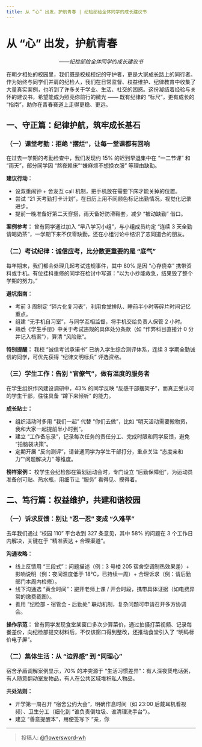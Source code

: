 ```yaml
---
title: 从 “心” 出发，护航青春 | 纪检部给全体同学的成长建议书
---
```


# 从 “心” 出发，护航青春

*<div align="center">——纪检部给全体同学的成长建议书</div>*

在朝夕相处的校园里，我们既是校规校纪的守护者，更是大家成长路上的同行者。作为始终与同学们并肩的纪检人，我们在日常监督、权益维护、纪律教育中收集了大量真实案例，也听到了许多关于学业、生活、社交的困惑。这份凝结着经验与关怀的建议书，希望能成为照亮你前行的微光 —— 既有纪律的 “标尺”，更有成长的 “指南”，助你在青春赛道上走得更稳、更远。

## 一、守正篇：纪律护航，筑牢成长基石

### （一）课堂考勤：拒绝 “摆烂”，让每一堂课都有回响

在过去一学期的考勤检查中，我们发现约 15% 的迟到早退集中在 “一二节课” 和 “雨天”，部分同学因 “熬夜赖床”“嫌麻烦不想换衣服” 等理由缺勤。

**建议行动：**
- 设双重闹钟 + 舍友互 call 机制，把手机放在需要下床才能关掉的位置。
- 尝试 “21 天考勤打卡计划”，在日历上用不同颜色标记出勤情况，视觉化记录进步。
- 提前一晚准备好第二天穿搭，雨天备好防滑鞋套，减少 “被动缺勤” 借口。

**案例参考：** 曾有同学通过加入 “早八学习小组”，与小组成员约定 “连续 3 天全勤请喝奶茶”，一学期下来不仅零缺勤，还在小组讨论中结识了志同道合的朋友。

### （二）考试纪律：诚信应考，比分数更重要的是 “底气”

每年期末，我们都会处理几起考试违规事件，其中 80% 是因 “心存侥幸” 携带资料或手机。有位挂科重修的同学在检讨中写道：“以为小抄能救急，结果毁了整个学期的努力。”

**避坑指南：**
- 考前 3 周制定 “碎片化复习表”，利用食堂排队、睡前半小时等碎片时间记忆重点。
- 组建 “无手机自习室”，与同学互相监督，将手机交给负责人保管 2 小时。
- 熟悉《学生手册》中关于考试违规的具体处分条款（如 “作弊科目直接计 0 分并记入档案”），算清 “风险账”。

**特别提醒：** 我校 “诚信考试承诺书” 已纳入学生综合测评体系，连续 3 学期全勤诚信的同学，可优先获得 “纪律文明标兵” 评选资格。

### （三）学生工作：告别 “官僚气”，做有温度的服务者

在学生组织作风建设调研中，43% 的同学反映 “反感干部摆架子”，而真正受认可的学生干部，往往具备 “蹲下来倾听” 的能力。

**成长贴士：**
- 组织活动时多用 “我们一起” 代替 “你们去做”，比如 “明天活动需要搬物资，我和大家一起提前半小时到”。
- 建立 “工作备忘录”，记录每次任务的责任分工、完成时限和同学反馈，避免 “拍脑袋决策”。
- 定期开展 “反向测评”，请普通同学为学生干部打分，重点关注 “态度亲和力”“问题解决力” 等维度。

**榜样案例：** 校学生会纪检部在策划运动会时，专门设立 “后勤保障组”，为运动员准备创可贴、热水瓶，用细节让 “服务” 看得见、摸得着。

## 二、笃行篇：权益维护，共建和谐校园

### （一）诉求反馈：别让 “忍一忍” 变成 “久难平”

去年我们通过 “校园 110” 平台收到 327 条意见，其中 58% 的问题在 3 个工作日内解决，关键在于 “精准表达 + 合理渠道”。

**沟通攻略：**
- 线上反馈用 “三段式”：问题描述（例：3 号楼 205 宿舍空调制热效果差）+ 影响说明（例：夜间温度低于 18℃，已持续一周）+ 合理诉求（例：请后勤部门本周内检修）。
- 线下沟通选 “黄金时间”：避开老师上课 / 开会时段，携带具体证据（如电费异常的缴费截图）。
- 善用 “纪检部 - 宿管会 - 后勤处” 联动机制，复杂问题可申请召开多方协调会。

**操作示范：** 曾有同学发现食堂某窗口多次少算菜价，通过拍摄打菜视频、记录每餐差价，向纪检部提交材料后，不仅该窗口得到整改，还推动食堂引入了 “明码标价电子屏”。

### （二）集体生活：从 “边界感” 到 “同理心”

宿舍矛盾调解案例显示，70% 的冲突源于 “生活习惯差异”：有人深夜煲电话粥，有人随意翻动室友物品，有人在公共区域堆积私人物品。

**共处法则：**
- 开学第一周召开 “宿舍公约大会”，明确作息时间（如 23:00 后戴耳机看视频）、卫生分工（细化到 “谁负责倒垃圾、谁清理洗手台”）。
- 建立 “善意提醒本”，用便签写下 “亲，你

---

> 投稿人: [@flowersword-wh](https://github.com/flowersword-wh)
